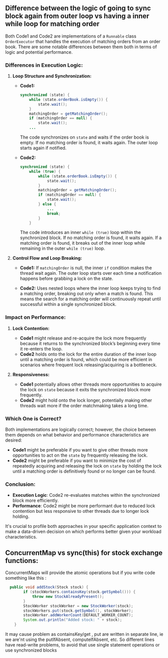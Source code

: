 ## Difference between the logic of going to sync block again from outer loop vs having a inner while loop for matching order 




Both Code1 and Code2 are implementations of a `Runnable` class `OrderExecutor` that handles the execution of matching orders from an order book. There are some notable differences between them both in terms of logic and potential performance.

### Differences in Execution Logic:

1. **Loop Structure and Synchronization:**
    - **Code1:**
      ```java
      synchronized (state) {
          while (state.orderBook.isEmpty()) {
              state.wait();
          }
          matchingOrder = getMatchingOrder();
          if (matchingOrder == null) {
              state.wait();
          ...
      ```
      The code synchronizes on `state` and waits if the order book is empty. If no matching order is found, it waits again. The outer loop starts again if notified.

    - **Code2:**
      ```java
      synchronized (state) {
          while (true) {
              while (state.orderBook.isEmpty()) {
                  state.wait();
              }
              matchingOrder = getMatchingOrder();
              if (matchingOrder == null) {
                  state.wait();
              } else {
                  ...
                  break;
              }
          }
      ```
      The code introduces an inner `while (true)` loop within the synchronized block. If no matching order is found, it waits again. If a matching order is found, it breaks out of the inner loop while remaining in the outer `while (true)` loop.

2. **Control Flow and Loop Breaking:**
    - **Code1:**
      If `matchingOrder` is null, the inner `if` condition makes the thread wait again. The outer loop starts over each time a notification happens before grabbing a lock on the state.

    - **Code2:**
      Uses nested loops where the inner loop keeps trying to find a matching order, breaking out only when a match is found. This means the search for a matching order will continuously repeat until successful within a single synchronized block.

### Impact on Performance:

1. **Lock Contention:**
    - **Code1** might release and re-acquire the lock more frequently because it returns to the synchronized block’s beginning every time it re-enters the loop.
    - **Code2** holds onto the lock for the entire duration of the inner loop until a matching order is found, which could be more efficient in scenarios where frequent lock releasing/acquiring is a bottleneck.

2. **Responsiveness:**
    - **Code1** potentially allows other threads more opportunities to acquire the lock on `state` because it exits the synchronized block more frequently.
    - **Code2** might hold onto the lock longer, potentially making other threads wait more if the order matchmaking takes a long time.

### Which One is Correct?

Both implementations are logically correct; however, the choice between them depends on what behavior and performance characteristics are desired:

- **Code1** might be preferable if you want to give other threads more opportunities to act on the `state` by frequently releasing the lock.
- **Code2** might be preferable if you want to minimize the cost of repeatedly acquiring and releasing the lock on `state` by holding the lock until a matching order is definitively found or no longer can be found.

### Conclusion:

- **Execution Logic**: Code2 re-evaluates matches within the synchronized block more efficiently.
- **Performance**: Code2 might be more performant due to reduced lock contention but less responsive to other threads due to longer lock holding.

It's crucial to profile both approaches in your specific application context to make a data-driven decision on which performs better given your workload characteristics.




## ConcurrentMap vs sync(this) for stock exchange functions:

ConcurrentMaps will provide the atomic operations but if you write code something like this : 

```java
  public void addStock(Stock stock) {
        if (stockWorkers.containsKey(stock.getSymbol())) {
            throw new StockAlreadyPresent();
        }
        StockWorker stockWorker = new StockWorker(stock);
        stockWorkers.put(stock.getSymbol(), stockWorker);
        stockWorker.addWorkerCount(DEFAULT_WORKER_COUNT);
        System.out.println("Added stock: " + stock);
    }
```

It may cause problem as containsKey/get , put are written in separate line, ie we are'nt using the putIfAbsent, computeIfAbsent, etc.
So different lines have read-write problems, to avoid that use single statement operations or use synchronized blocks
